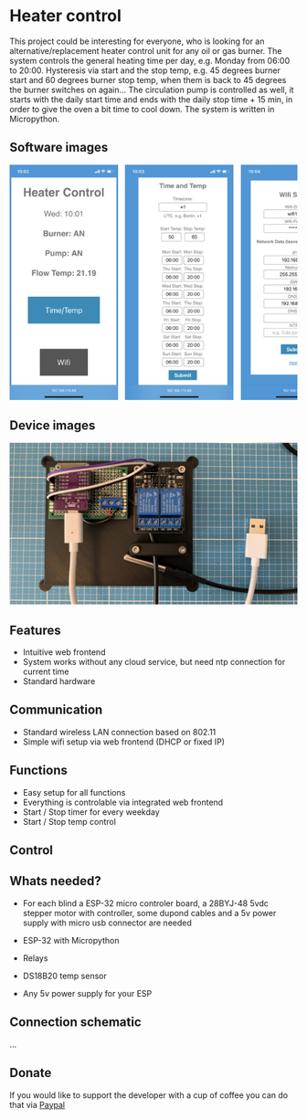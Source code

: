 # Heater control

This project could be interesting for everyone, who is looking for an alternative/replacement heater control unit for any oil or gas burner.
The system controls the general heating time per day, e.g. Monday from 06:00 to 20:00. Hysteresis via start and the stop temp, e.g. 45 degrees burner start and 60 degrees burner stop temp, when them is back to 45 degrees the burner switches on again...
The circulation pump is controlled as well, it starts with the daily start time and ends with the daily stop time + 15 min, in order to give the oven a bit time to cool down.
The system is written in Micropython.


## Software images

<pre><img src="images/IMG_8158.png" width="190px">&#9;<img src="images/IMG_8160.png" width="190x">&#9;<img src="images/IMG_8161.png" width="190px">&#9</pre>

## Device images

<pre><img src="images/IMG_8157.jpeg" width="800px"></pre>

## Features

- Intuitive web frontend
- System works without any cloud service, but need ntp connection for current time
- Standard hardware

## Communication

- Standard wireless LAN connection based on 802.11
- Simple wifi setup via web frontend (DHCP or fixed IP)

## Functions

- Easy setup for all functions
- Everything is controlable via integrated web frontend
- Start / Stop timer for every weekday
- Start / Stop temp control

## Control


## Whats needed?

- For each blind a ESP-32 micro controler board, a 28BYJ-48 5vdc stepper motor with controller, some dupond cables and a 5v power supply with micro usb connector are needed

- ESP-32 with Micropython
- Relays
- DS18B20 temp sensor
- Any 5v power supply for your ESP

## Connection schematic

...




## Donate
If you would like to support the developer with a cup of coffee you can do that via [Paypal](https://www.paypal.com/donate/?hosted_button_id=SZ7XHCJKESK3E)
